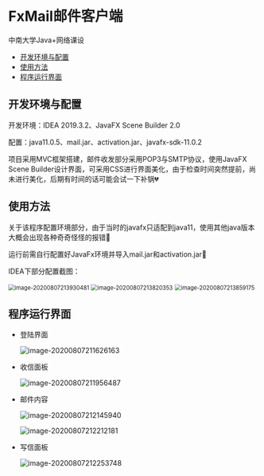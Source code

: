 # FxMail邮件客户端

中南大学Java+网络课设

- [开发环境与配置](#开发环境与配置)
- [使用方法](#使用方法)
- [程序运行界面](#程序运行界面)

## 开发环境与配置

开发环境：IDEA 2019.3.2、JavaFX Scene Builder 2.0

配置：java11.0.5、mail.jar、activation.jar、javafx-sdk-11.0.2

项目采用MVC框架搭建，邮件收发部分采用POP3与SMTP协议，使用JavaFX Scene Builder设计界面，可采用CSS进行界面美化，由于检查时间突然提前，尚未进行美化，后期有时间的话可能会试一下补锅:broken_heart:

## 使用方法

关于该程序配置环境部分，由于当时的javafx只适配到java11，使用其他java版本大概会出现各种奇奇怪怪的报错:see_no_evil:

运行前需自行配置好JavaFx环境并导入mail.jar和activation.jar:lollipop:

IDEA下部分配置截图：

<img src="https://cdn.jsdelivr.net/gh/maybeLocalhost/PicGoPhotos/img/image-20200807213930481.png" alt="image-20200807213930481" style="zoom:80%;" />

<img src="https://cdn.jsdelivr.net/gh/maybeLocalhost/PicGoPhotos/img/image-20200807213820353.png" alt="image-20200807213820353" style="zoom:80%;" />

<img src="https://cdn.jsdelivr.net/gh/maybeLocalhost/PicGoPhotos/img/image-20200807213859175.png" alt="image-20200807213859175" style="zoom:80%;" />

## 程序运行界面

- 登陆界面

  ![image-20200807211626163](https://cdn.jsdelivr.net/gh/maybeLocalhost/PicGoPhotos/img/image-20200807211626163.png)

- 收信面板

  ![image-20200807211956487](https://cdn.jsdelivr.net/gh/maybeLocalhost/PicGoPhotos/img/image-20200807211956487.png)

- 邮件内容

  ![image-20200807212145940](https://cdn.jsdelivr.net/gh/maybeLocalhost/PicGoPhotos/img/image-20200807212145940.png)
  
  ![image-20200807212212181](https://cdn.jsdelivr.net/gh/maybeLocalhost/PicGoPhotos/img/image-20200807212212181.png)
  
- 写信面板

  ![image-20200807212253748](https://cdn.jsdelivr.net/gh/maybeLocalhost/PicGoPhotos/img/image-20200807212253748.png)